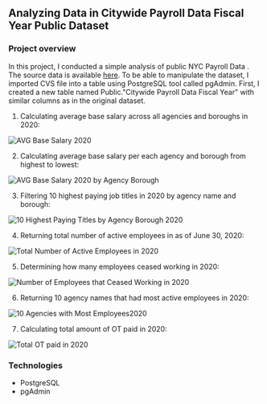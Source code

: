 ## Analyzing Data in Citywide Payroll Data Fiscal Year Public Dataset

### Project overview

In this project, I conducted a simple analysis of public NYC Payroll Data . The source data is available [here](https://data.cityofnewyork.us/City-Government/Citywide-Payroll-Data-Fiscal-Year-/k397-673e). 
To be able to manipulate the dataset, I imported CVS file into a table using PostgreSQL tool called pgAdmin. 
First, I created a new table named Public."Citywide Payroll Data Fiscal Year" with similar columns as in the original dataset. 




1. Calculating average base salary across all agencies and boroughs in 2020:

![AVG Base Salary 2020](https://user-images.githubusercontent.com/89424060/155881980-917488f7-b40e-421e-bae5-0a3a68c06b8c.png)

2. Calculating average base salary per each agency and borough from highest to lowest:

![AVG Base Salary 2020 by Agency Borough](https://user-images.githubusercontent.com/89424060/155883063-221dd8f1-6db4-41eb-9891-05ed31b1b601.png)

3. Filtering 10 highest paying job titles in 2020 by agency name and borough:

![10 Highest Paying Titles by Agency Borough 2020](https://user-images.githubusercontent.com/89424060/155884876-45555eef-6f2b-4609-aa17-07075ff2cb50.png)

4. Returning total number of active employees in as of June 30, 2020:

![Total Number of Active Employees in 2020](https://user-images.githubusercontent.com/89424060/155885557-06d14c8e-45cb-4fbd-acf3-ec0b126dd2d1.png)

5. Determining how many employees ceased working in 2020:

![Number of Employees that Ceased Working in 2020](https://user-images.githubusercontent.com/89424060/155885372-f4f7a7dc-3d67-47b1-a3c0-3bca15afe0be.png)

6. Returning 10 agency names that had most active employees in 2020:

![10 Agencies with Most Employees2020](https://user-images.githubusercontent.com/89424060/155886885-be172d90-c91f-48fa-84ab-0ce82bac57de.png)

7. Calculating total amount of OT paid in 2020:

![Total OT paid in 2020](https://user-images.githubusercontent.com/89424060/155887113-dbb15318-16cb-48d5-8095-ca6ddea20054.png)









### Technologies

+ PostgreSQL
+ pgAdmin
